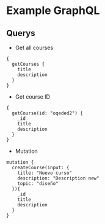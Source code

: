 # Example GraphQL

## Querys

* Get all courses

```
{
  getCourses {
    title
    description
  }
}
```

* Get course ID

```
{
  getCourse(id: "oqeded2") {
    _id
    title
    description
  }
}
```

* Mutation

```
mutation {
  createCourse(input: {
   	title: "Nuevo curso"
    description: "Description new"
    topic: "diseño"
  }){
    _id
    title
    description
  }
}
```